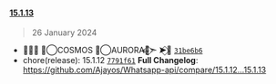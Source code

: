 
#### [15.1.13](https://github.com/Ajayos/Whatsapp-api/compare/v15.1.12...15.1.13)

> 26 January 2024

- ➤⃟🍒 ✮⃝COSMOS ✮⃝AURORA🎀⃟⃪➣ ➤⃟🍒 [`31be6b6`](https://github.com/Ajayos/Whatsapp-api/commit/31be6b6512559b40a338eea7dba73e70433467f1)
- chore(release): 15.1.12 [`7791f61`](https://github.com/Ajayos/Whatsapp-api/commit/7791f61c31d1038f9383de0de41e4a88bf04b16e)
**Full Changelog**: https://github.com/Ajayos/Whatsapp-api/compare/15.1.12...15.1.13
